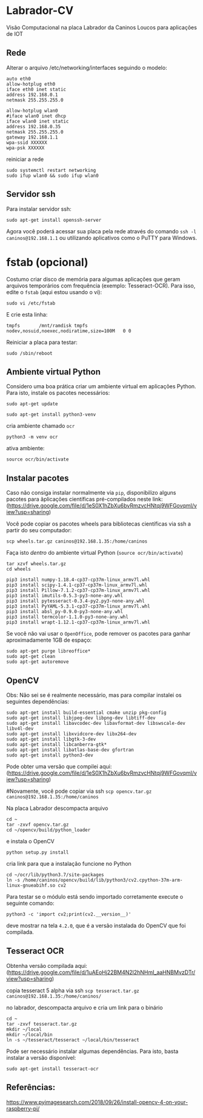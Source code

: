 # Labrador-CV

Visão Computacional na placa Labrador da Caninos Loucos para aplicações de IOT

## Rede

Alterar o arquivo /etc/networking/interfaces seguindo o modelo:

```
auto eth0
allow-hotplug eth0 
iface eth0 inet static
address 192.168.0.1
netmask 255.255.255.0

allow-hotplug wlan0
#iface wlan0 inet dhcp
iface wlan0 inet static 
address 192.168.0.35
netmask 255.255.255.0
gateway 192.168.1.1
wpa-ssid XXXXXX
wpa-psk XXXXXX
```

reiniciar a rede

```
sudo systemctl restart networking
sudo ifup wlan0 && sudo ifup wlan0
```

## Servidor ssh

Para instalar servidor ssh:

`sudo apt-get install openssh-server`

Agora você poderá acessar sua placa pela rede através do comando `ssh -l caninos@192.168.1.1` ou utilizando aplicativos como o PuTTY para Windows.

# fstab (opcional)

Costumo criar disco de memória para algumas aplicações que geram arquivos
temporários com frequência (exemplo: Tesseract-OCR). Para isso, edite o `fstab` (aqui estou usando o vi):

`sudo vi /etc/fstab`

E crie esta linha:

`tmpfs       /mnt/ramdisk tmpfs   nodev,nosuid,noexec,nodiratime,size=100M   0 0`

Reiniciar a placa para testar:

`sudo /sbin/reboot`

## Ambiente virtual Python 

Considero uma boa prática criar um ambiente virtual em aplicações Python. Para isto, instale os pacotes necessários:

`sudo apt-get update`

`sudo apt-get install python3-venv`

cria ambiente chamado `ocr`

`python3 -m venv ocr`

ativa ambiente:

`source ocr/bin/activate`

## Instalar pacotes 

Caso não consiga instalar normalmente via `pip`, disponibilizo alguns pacotes para ãplicações científicas pré-compilados neste link: (https://drive.google.com/file/d/1eS0X1hZbXu6bvRmzvcHNtqj9WFGovqmI/view?usp=sharing)

Você pode copiar os pacotes wheels para bibliotecas científicas via ssh a partir do seu computador:

`scp wheels.tar.gz caninos@192.168.1.35:/home/caninos`


Faça isto *dentro* do ambiente virtual Python (`source ocr/bin/activate`)

```
tar xzvf wheels.tar.gz
cd wheels

pip3 install numpy-1.18.4-cp37-cp37m-linux_armv7l.whl 
pip3 install scipy-1.4.1-cp37-cp37m-linux_armv7l.whl
pip3 install Pillow-7.1.2-cp37-cp37m-linux_armv7l.whl
pip3 install imutils-0.5.3-py3-none-any.whl
pip3 install pytesseract-0.3.4-py2.py3-none-any.whl 
pip3 install PyYAML-5.3.1-cp37-cp37m-linux_armv7l.whl
pip3 install absl_py-0.9.0-py3-none-any.whl
pip3 install termcolor-1.1.0-py3-none-any.whl 
pip3 install wrapt-1.12.1-cp37-cp37m-linux_armv7l.whl
```

Se você não vai usar o `OpenOffice`, pode remover os pacotes para ganhar aproximadamente 1GB de espaço:

```
sudo apt-get purge libreoffice*
sudo apt-get clean
sudo apt-get autoremove
```

## OpenCV

Obs: Não sei se é realmente necessário, mas para compilar instalei os seguintes dependências:

```
sudo apt-get install build-essential cmake unzip pkg-config
sudo apt-get install libjpeg-dev libpng-dev libtiff-dev
sudo apt-get install libavcodec-dev libavformat-dev libswscale-dev libv4l-dev
sudo apt-get install libxvidcore-dev libx264-dev
sudo apt-get install libgtk-3-dev
sudo apt-get install libcanberra-gtk*
sudo apt-get install libatlas-base-dev gfortran
sudo apt-get install python3-dev
```

Pode obter uma versão que compilei aqui: (https://drive.google.com/file/d/1eS0X1hZbXu6bvRmzvcHNtqj9WFGovqmI/view?usp=sharing)

#Novamente, você pode copiar via ssh
`scp opencv.tar.gz caninos@192.168.1.35:/home/caninos`


Na placa Labrador descompacta arquivo

```
cd ~
tar -zxvf opencv.tar.gz
cd ~/opencv/build/python_loader
```

e instala o OpenCV

`python setup.py install`

cria link para que a instalação funcione no Python

```
cd ~/ocr/lib/python3.7/site-packages
ln -s /home/caninos/opencv/build/lib/python3/cv2.cpython-37m-arm-linux-gnueabihf.so cv2
```

Para testar se o módulo está sendo importado corretamente execute o seguinte comando:

`python3 -c 'import cv2;print(cv2.__version__)'`

deve mostrar na tela `4.2.0`, que é a versão instalada do OpenCV que foi compilada.

## Tesseract OCR

Obtenha versão compilada aqui: (https://drive.google.com/file/d/1uAEoHj22BM4N2l2hNHmI_aaHNBMvzDTr/view?usp=sharing)

copia tesseract 5 alpha via ssh
`scp tesseract.tar.gz caninos@192.168.1.35:/home/caninos/`

no labrador, descompacta arquivo e cria um link para o binário

```
cd ~
tar -zxvf tesseract.tar.gz
mkdir ~/local
mkdir ~/local/bin
ln -s ~/tesseract/tesseract ~/local/bin/tesseract
```

Pode ser necessário instalar algumas dependências. Para isto, basta instalar a versão disponível:

`sudo apt-get install tesseract-ocr`



## Referências:

https://www.pyimagesearch.com/2018/09/26/install-opencv-4-on-your-raspberry-pi/
